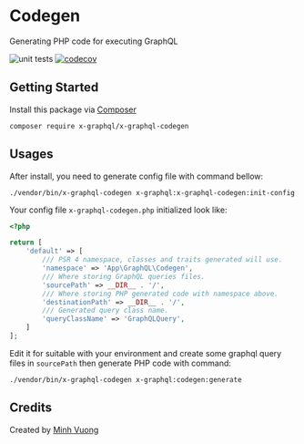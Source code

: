 Codegen
=======

Generating PHP code for executing GraphQL

![unit tests](https://github.com/x-graphql/codegen/actions/workflows/unit_tests.yml/badge.svg)
[![codecov](https://codecov.io/gh/x-graphql/codegen/graph/badge.svg?token=IYPjngBdMK)](https://codecov.io/gh/x-graphql/codegen)

Getting Started
---------------

Install this package via [Composer](https://getcomposer.org)

```shell
composer require x-graphql/x-graphql-codegen
```

Usages
------

After install, you need to generate config file with command bellow:

```shell
./vendor/bin/x-graphql-codegen x-graphql:x-graphql-codegen:init-config
```

Your config file `x-graphql-codegen.php` initialized look like:

```php 
<?php

return [
    'default' => [
        /// PSR 4 namespace, classes and traits generated will use.
        'namespace' => 'App\GraphQL\Codegen',
        /// Where storing GraphQL queries files.
        'sourcePath' => __DIR__ . '/',
        /// Where storing PHP generated code with namespace above.
        'destinationPath' => __DIR__ . '/',
        /// Generated query class name.
        'queryClassName' => 'GraphQLQuery',
    ]
];
```

Edit it for suitable with your environment and create some graphql query files in `sourcePath`
then generate PHP code with command:

```shell
./vendor/bin/x-graphql-codegen x-graphql:codegen:generate
```

Credits
-------

Created by [Minh Vuong](https://github.com/vuongxuongminh)
